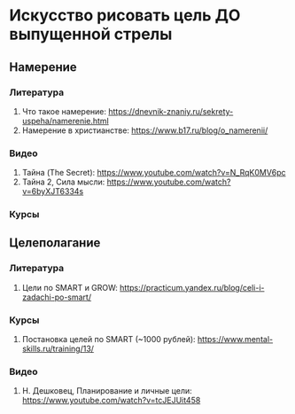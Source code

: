 # Искусство рисовать цель ДО выпущенной стрелы

## Намерение

### Литература
1. Что такое намерение: https://dnevnik-znaniy.ru/sekrety-uspeha/namerenie.html
2. Намерение в христианстве: https://www.b17.ru/blog/o_namerenii/

### Видео
1. Тайна (The Secret): https://www.youtube.com/watch?v=N_RqK0MV6pc
2. Тайна 2, Сила мысли: https://www.youtube.com/watch?v=6byXJT6334s

### Курсы

## Целеполагание

### Литература
1. Цели по SMART и GROW: https://practicum.yandex.ru/blog/celi-i-zadachi-po-smart/

### Курсы
1. Постановка целей по SMART (~1000 рублей): https://www.mental-skills.ru/training/13/

### Видео
1. Н. Дешковец, Планирование и личные цели: https://www.youtube.com/watch?v=tcJEJUit458
